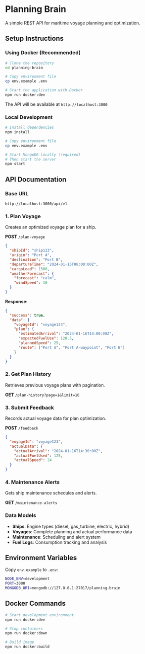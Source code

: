 #  Planning Brain

A simple REST API for maritime voyage planning and optimization.

##  Setup Instructions

### Using Docker (Recommended)
```bash
# Clone the repository
cd planning-brain

# Copy environment file
cp env.example .env

# Start the application with Docker
npm run docker:dev
```

The API will be available at `http://localhost:3000`

### Local Development
```bash
# Install dependencies
npm install

# Copy environment file
cp env.example .env

# Start MongoDB locally (required)
# Then start the server
npm start
```

##  API Documentation

### Base URL
```
http://localhost:3000/api/v1
```

### 1. Plan Voyage
Creates an optimized voyage plan for a ship.

**POST** `/plan-voyage`

```json
{
  "shipId": "ship123",
  "origin": "Port A", 
  "destination": "Port B",
  "departureTime": "2024-01-15T08:00:00Z",
  "cargoLoad": 1500,
  "weatherForecast": {
    "forecast": "calm",
    "windSpeed": 10
  }
}
```

**Response:**
```json
{
  "success": true,
  "data": {
    "voyageId": "voyage123",
    "plan": {
      "estimatedArrival": "2024-01-16T14:00:00Z",
      "expectedFuelUse": 120.5,
      "plannedSpeed": 25,
      "route": ["Port A", "Port A-waypoint", "Port B"]
    }
  }
}
```

### 2. Get Plan History
Retrieves previous voyage plans with pagination.

**GET** `/plan-history?page=1&limit=10`

### 3. Submit Feedback
Records actual voyage data for plan optimization.

**POST** `/feedback`
```json
{
  "voyageId": "voyage123",
  "actualData": {
    "actualArrival": "2024-01-16T14:30:00Z",
    "actualFuelUsed": 125,
    "actualSpeed": 24
  }
}
```

### 4. Maintenance Alerts
Gets ship maintenance schedules and alerts.

**GET** `/maintenance-alerts`



### **Data Models**
- **Ships**: Engine types (diesel, gas_turbine, electric, hybrid)
- **Voyages**: Complete planning and actual performance data
- **Maintenance**: Scheduling and alert system
- **Fuel Logs**: Consumption tracking and analysis

##  Environment Variables

Copy `env.example` to `.env`:

```bash
NODE_ENV=development
PORT=3000
MONGODB_URI=mongodb://127.0.0.1:27017/planning-brain
```

## Docker Commands

```bash
# Start development environment
npm run docker:dev

# Stop containers  
npm run docker:down

# Build image
npm run docker:build
```
